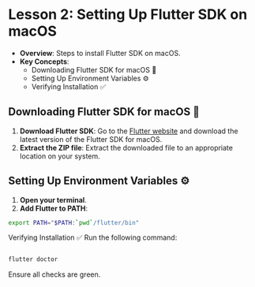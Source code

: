 # Lesson 2: Setting Up Flutter SDK on macOS

- **Overview**: Steps to install Flutter SDK on macOS.
- **Key Concepts**:
  - Downloading Flutter SDK for macOS 🍎
  - Setting Up Environment Variables ⚙️
  - Verifying Installation ✅

## Downloading Flutter SDK for macOS 🍎

1. **Download Flutter SDK**: Go to the [Flutter website](https://flutter.dev) and download the latest version of the Flutter SDK for macOS.
2. **Extract the ZIP file**: Extract the downloaded file to an appropriate location on your system.

## Setting Up Environment Variables ⚙️

1. **Open your terminal**.
2. **Add Flutter to PATH**:

  ```bash
  export PATH="$PATH:`pwd`/flutter/bin"
```

Verifying Installation ✅
Run the following command:

```bash

flutter doctor
```

Ensure all checks are green.
